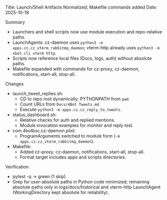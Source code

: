 Title: Launch/Shell Artifacts Normalized; Makefile commands added
Date: 2025-10-18

Summary
- Launchers and shell scripts now use module execution and repo-relative paths.
- LaunchAgents: cz-daemon uses `python3 -m apps.cz.cz_vterm_rabbitmq_daemon`; vterm-http already uses `python3 -m xbot.cli vterm http`.
- Scripts now reference local files (Docs, logs, auth) without absolute paths.
- Makefile expanded with commands for cz-proxy, cz-daemon, notifications, start-all, stop-all.

Changes
- launch_tweet_replies.sh:
  - CD to repo root dynamically; PYTHONPATH from `pwd`.
  - Count URLs from `Docs/4Bot Tweets.md`.
  - Execute `python3 -m apps.cz.cz_reply_to_tweets`.
- status_dashboard.sh:
  - Relative checks for auth and replied mentions.
  - Module invocation examples for monitor and reply test.
- com.4botbsc.cz-daemon.plist:
  - ProgramArguments switched to module form (`-m apps.cz.cz_vterm_rabbitmq_daemon`).
- Makefile:
  - Added cz-proxy, cz-daemon, notifications, start-all, stop-all.
  - Format target includes apps and scripts directories.

Verification
- pytest -q → green (1 skip).
- Grep for user-absolute paths in Python code minimized; remaining absolute paths only in logs/docs/historical and vterm-http LaunchAgent (WorkingDirectory kept absolute for reliability).
